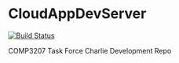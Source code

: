 CloudAppDevServer
=================
[![Build Status](https://magnum.travis-ci.com/HSAR/CloudAppDevServer.svg?token=pqypkAt6AMyTimAk7x67)](https://magnum.travis-ci.com/HSAR/CloudAppDevServer)

COMP3207 Task Force Charlie Development Repo
